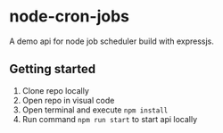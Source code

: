 # node-cron-jobs
A demo api for node job scheduler build with expressjs.

## Getting started
1. Clone repo locally
2. Open repo in visual code
3. Open terminal and execute `npm install`
4. Run command `npm run start` to start api locally
